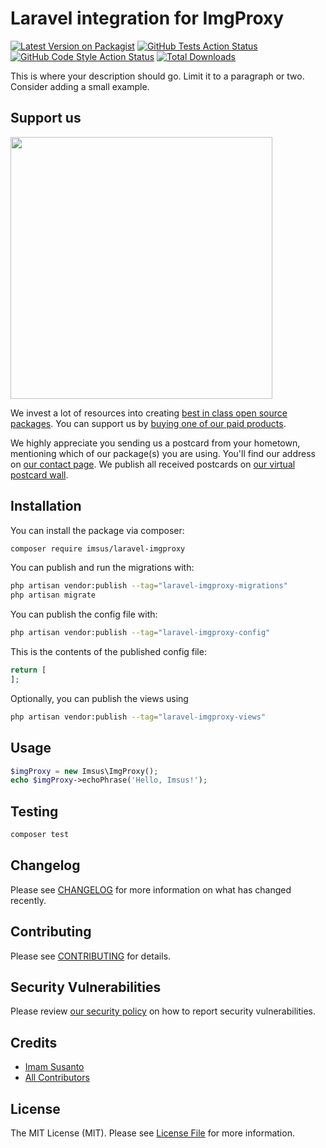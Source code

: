 # Laravel integration for ImgProxy

[![Latest Version on Packagist](https://img.shields.io/packagist/v/imsus/laravel-imgproxy.svg?style=flat-square)](https://packagist.org/packages/imsus/laravel-imgproxy)
[![GitHub Tests Action Status](https://img.shields.io/github/actions/workflow/status/imsus/laravel-imgproxy/run-tests.yml?branch=main&label=tests&style=flat-square)](https://github.com/imsus/laravel-imgproxy/actions?query=workflow%3Arun-tests+branch%3Amain)
[![GitHub Code Style Action Status](https://img.shields.io/github/actions/workflow/status/imsus/laravel-imgproxy/fix-php-code-style-issues.yml?branch=main&label=code%20style&style=flat-square)](https://github.com/imsus/laravel-imgproxy/actions?query=workflow%3A"Fix+PHP+code+style+issues"+branch%3Amain)
[![Total Downloads](https://img.shields.io/packagist/dt/imsus/laravel-imgproxy.svg?style=flat-square)](https://packagist.org/packages/imsus/laravel-imgproxy)

This is where your description should go. Limit it to a paragraph or two. Consider adding a small example.

## Support us

[<img src="https://github-ads.s3.eu-central-1.amazonaws.com/laravel-imgproxy.jpg?t=1" width="419px" />](https://spatie.be/github-ad-click/laravel-imgproxy)

We invest a lot of resources into creating [best in class open source packages](https://spatie.be/open-source). You can support us by [buying one of our paid products](https://spatie.be/open-source/support-us).

We highly appreciate you sending us a postcard from your hometown, mentioning which of our package(s) you are using. You'll find our address on [our contact page](https://spatie.be/about-us). We publish all received postcards on [our virtual postcard wall](https://spatie.be/open-source/postcards).

## Installation

You can install the package via composer:

```bash
composer require imsus/laravel-imgproxy
```

You can publish and run the migrations with:

```bash
php artisan vendor:publish --tag="laravel-imgproxy-migrations"
php artisan migrate
```

You can publish the config file with:

```bash
php artisan vendor:publish --tag="laravel-imgproxy-config"
```

This is the contents of the published config file:

```php
return [
];
```

Optionally, you can publish the views using

```bash
php artisan vendor:publish --tag="laravel-imgproxy-views"
```

## Usage

```php
$imgProxy = new Imsus\ImgProxy();
echo $imgProxy->echoPhrase('Hello, Imsus!');
```

## Testing

```bash
composer test
```

## Changelog

Please see [CHANGELOG](CHANGELOG.md) for more information on what has changed recently.

## Contributing

Please see [CONTRIBUTING](CONTRIBUTING.md) for details.

## Security Vulnerabilities

Please review [our security policy](../../security/policy) on how to report security vulnerabilities.

## Credits

- [Imam Susanto](https://github.com/imsus)
- [All Contributors](../../contributors)

## License

The MIT License (MIT). Please see [License File](LICENSE.md) for more information.
